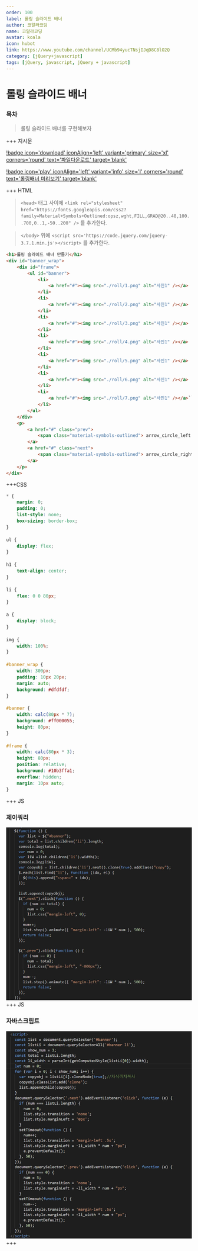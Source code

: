 ```yaml
---
order: 100
label: 롤링 슬라이드 배너
author: 코알라코딩
name: 코알라코딩
avatar: koala
icon: hubot
link: https://www.youtube.com/channel/UCMb94yucTNsjIJqD8C8lO2Q
category: [jQuery+javascript]
tags: [jQuery, javascript, jQuery + javascript]
---
```


# 롤링 슬라이드 배너 <!-- omit in toc -->

### 목차 <!-- omit in toc -->

> 롤링 슬라이드 배너를 구현해보자

+++ 지시문

[!badge icon='download' iconAlign='left' variant='primary' size='xl' corners='round' text='파일다운로드' target='blank'](./files/roll/images.zip)

[!badge icon='play' iconAlign='left' variant='info' size='l' corners='round' text='롤링배너 미리보기' target='blank'](./files/rollq.html)

+++ HTML

> `<head>` 태그 사이에 `<link rel="stylesheet" href="https://fonts.googleapis.com/css2?family=Material+Symbols+Outlined:opsz,wght,FILL,GRAD@20..48,100..700,0..1,-50..200" />` 를 추가한다.

> `</body>` 위에 `<script src='https://code.jquery.com/jquery-3.7.1.min.js'></script>` 를 추가한다.

```html #
<h1>롤링 슬라이드 배너 만들기</h1>
<div id="banner_wrap">
	<div id="frame">
		<ul id="banner">
			<li>
				<a href="#"><img src="./roll/1.png" alt="사진1" /></a>
			</li>
			<li>
				<a href="#"><img src="./roll/2.png" alt="사진1" /></a>
			</li>
			<li>
				<a href="#"><img src="./roll/3.png" alt="사진1" /></a>
			</li>
			<li>
				<a href="#"><img src="./roll/4.png" alt="사진1" /></a>
			</li>
			<li>
				<a href="#"><img src="./roll/5.png" alt="사진1" /></a>
			</li>
			<li>
				<a href="#"><img src="./roll/6.png" alt="사진1" /></a>
			</li>
			<li>
				<a href="#"><img src="./roll/7.png" alt="사진1" /></a>``
			</li>
		</ul>
	</div>
	<p>
		<a href="#" class="prev">
			<span class="material-symbols-outlined"> arrow_circle_left </span>
		</a>
		<a href="#" class="next">
			<span class="material-symbols-outlined"> arrow_circle_right </span>
		</a>
	</p>
</div>
```

+++CSS

```css #
* {
	margin: 0;
	padding: 0;
	list-style: none;
	box-sizing: border-box;
}

ul {
	display: flex;
}

h1 {
	text-align: center;
}

li {
	flex: 0 0 80px;
}

a {
	display: block;
}

img {
	width: 100%;
}

#banner_wrap {
	width: 300px;
	padding: 10px 20px;
	margin: auto;
	background: #dfdfdf;
}

#banner {
	width: calc(80px * 7);
	background: #ff000055;
	height: 80px;
}

#frame {
	width: calc(80px * 3);
	height: 80px;
	position: relative;
	background: #10b3ffa1;
	overflow: hidden;
	margin: 10px auto;
}
```

+++ JS

### 제이쿼리 <!-- omit in toc -->

![복붙방지](./files/imgs/roll-jq.jpg)
+++ JS

### 자바스크립트 <!-- omit in toc -->

![복붙방지](./files/imgs/roll-js.jpg)
+++
